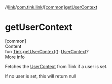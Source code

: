 //[link](../index.md)/[com.tink.link](index.md)/[[common]getUserContext]([common]get-user-context.md)



# getUserContext  
[common]  
Content  
fun [Tink](../com.tink.core/[common]-tink/index.md).[getUserContext]([common]get-user-context.md)(): [UserContext](../com.tink.link.core.user/[common]-user-context/index.md)?  
More info  


Fetches the [UserContext](../com.tink.link.core.user/[common]-user-context/index.md) from Tink if a user is set.



If no user is set, this will return null

  



